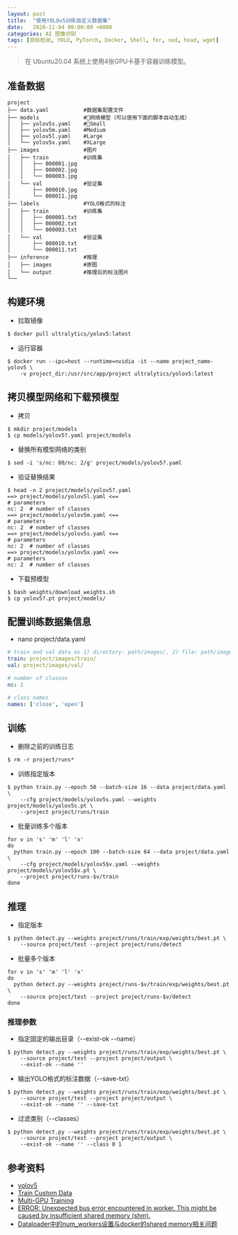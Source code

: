 ```yaml
---
layout: post
title:  "使用YOLOv5训练自定义数据集"
date:   2020-11-04 00:00:00 +0800
categories: AI 图像识别
tags: [目标检测, YOLO, PyTorch, Docker, Shell, for, sed, head, wget]
---
```


> 在 Ubuntu20.04 系统上使用4张GPU卡基于容器训练模型。

## 准备数据
```shell
project
├── data.yaml           #数据集配置文件
├── models              #网络模型（可以使用下面的脚本自动生成）
│   ├── yolov5s.yaml    #Small
│   ├── yolov5m.yaml    #Medium
│   ├── yolov5l.yaml    #Large
│   └── yolov5x.yaml    #XLarge
├── images              #图片
│   ├── train           #训练集
│   │   ├── 000001.jpg
│   │   ├── 000002.jpg
│   │   └── 000003.jpg
│   └── val             #验证集
│       ├── 000010.jpg
│       └── 000011.jpg
├── labels              #YOLO格式的标注
│   ├── train           #训练集
│   │   ├── 000001.txt
│   │   ├── 000002.txt
│   │   └── 000003.txt
│   └── val             #验证集
│       ├── 000010.txt
│       └── 000011.txt
├── inference           #推理
│   ├── images          #原图
│   └── output          #推理后的标注图片
└── 
```

## 构建环境
* 拉取镜像
```shell
$ docker pull ultralytics/yolov5:latest
```

* 运行容器
```shell
$ docker run --ipc=host --runtime=nvidia -it --name project_name-yolov5 \
    -v project_dir:/usr/src/app/project ultralytics/yolov5:latest
```

## 拷贝模型网络和下载预模型
* 拷贝
```shell
$ mkdir project/models
$ cp models/yolov5?.yaml project/models
```

* 替换所有模型网络的类别
```shell
$ sed -i 's/nc: 80/nc: 2/g' project/models/yolov5?.yaml
```

* 验证替换结果
```shell
$ head -n 2 project/models/yolov5?.yaml
==> project/models/yolov5l.yaml <==
# parameters
nc: 2  # number of classes
==> project/models/yolov5m.yaml <==
# parameters
nc: 2  # number of classes
==> project/models/yolov5s.yaml <==
# parameters
nc: 2  # number of classes
==> project/models/yolov5x.yaml <==
# parameters
nc: 2  # number of classes
```

* 下载预模型
```shell
$ bash weights/download_weights.sh
$ cp yolov5?.pt project/models/
```

## 配置训练数据集信息
* nano project/data.yaml
```yaml
# train and val data as 1) directory: path/images/, 2) file: path/images.txt, or 3) list: [path1/images/, path2/images/]
train: project/images/train/
val: project/images/val/

# number of classes
nc: 2

# class names
names: ['close', 'open']
```

## 训练
* 删除之前的训练日志
```shell
$ rm -r project/runs*
```

* 训练指定版本
```shell
$ python train.py --epoch 50 --batch-size 16 --data project/data.yaml \
    --cfg project/models/yolov5s.yaml --weights project/models/yolov5s.pt \
    --project project/runs/train
```

* 批量训练多个版本
```shell
for v in 's' 'm' 'l' 'x'
do
  python train.py --epoch 100 --batch-size 64 --data project/data.yaml \
    --cfg project/models/yolov5$v.yaml --weights project/models/yolov5$v.pt \
    --project project/runs-$v/train
done
```

## 推理
* 指定版本
```shell
$ python detect.py --weights project/runs/train/exp/weights/best.pt \
    --source project/test --project project/runs/detect
```

* 批量多个版本
```shell
for v in 's' 'm' 'l' 'x'
do
  python detect.py --weights project/runs-$v/train/exp/weights/best.pt \
    --source project/test --project project/runs-$v/detect
done
```

### 推理参数
* 指定固定的输出目录（--exist-ok --name）
```shell
$ python detect.py --weights project/runs/train/exp/weights/best.pt \
    --source project/test --project project/output \
    --exist-ok --name ''
```

* 输出YOLO格式的标注数据（--save-txt）
```shell
$ python detect.py --weights project/runs/train/exp/weights/best.pt \
    --source project/test --project project/output \
    --exist-ok --name '' --save-txt
```

* 过滤类别（--classes）
```shell
$ python detect.py --weights project/runs/train/exp/weights/best.pt \
    --source project/test --project project/output \
    --exist-ok --name '' --class 0 1
```

## 参考资料
* [yolov5](https://github.com/ultralytics/yolov5)
* [Train Custom Data](https://github.com/ultralytics/yolov5/wiki/Train-Custom-Data)
* [Multi-GPU Training](https://github.com/ultralytics/yolov5/issues/475)
* [ERROR: Unexpected bus error encountered in worker. This might be caused by insufficient shared memory (shm).](https://github.com/ultralytics/yolov3/issues/283)
* [Dataloader中的num_workers设置与docker的shared memory相关问题](https://zhuanlan.zhihu.com/p/143914966)
